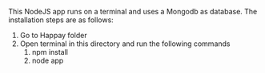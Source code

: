 This NodeJS app runs on a terminal and uses a Mongodb as database. The installation steps are as follows:

1. Go to Happay folder
2. Open terminal in this directory and run the following commands
    1. npm install
    2. node app
